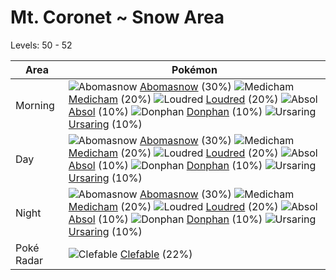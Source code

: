 # Mt. Coronet ~ Snow Area
Levels: 50 - 52

Area       | Pokémon
---        | ---
Morning    | ![][460]  [Abomasnow] (30%) ![][308]  [Medicham] (20%) ![][294]  [Loudred] (20%)  ![][359]  [Absol] (10%) ![][232]  [Donphan] (10%) ![][217]  [Ursaring] (10%)<br>
Day        | ![][460]  [Abomasnow] (30%) ![][308]  [Medicham] (20%) ![][294]  [Loudred] (20%)  ![][359]  [Absol] (10%) ![][232]  [Donphan] (10%) ![][217]  [Ursaring] (10%)<br>
Night      | ![][460]  [Abomasnow] (30%) ![][308]  [Medicham] (20%) ![][294]  [Loudred] (20%)  ![][359]  [Absol] (10%) ![][232]  [Donphan] (10%) ![][217]  [Ursaring] (10%)<br>
Poké Radar | ![][036]  [Clefable] (22%)


[036]: https://raw.githubusercontent.com/PokeAPI/sprites/master/sprites/pokemon/36.png "Clefable"
[217]: https://raw.githubusercontent.com/PokeAPI/sprites/master/sprites/pokemon/217.png "Ursaring"
[232]: https://raw.githubusercontent.com/PokeAPI/sprites/master/sprites/pokemon/232.png "Donphan"
[294]: https://raw.githubusercontent.com/PokeAPI/sprites/master/sprites/pokemon/294.png "Loudred"
[308]: https://raw.githubusercontent.com/PokeAPI/sprites/master/sprites/pokemon/308.png "Medicham"
[359]: https://raw.githubusercontent.com/PokeAPI/sprites/master/sprites/pokemon/359.png "Absol"
[460]: https://raw.githubusercontent.com/PokeAPI/sprites/master/sprites/pokemon/460.png "Abomasnow"
[Clefable]: pokemon_changes/036/
[Ursaring]: pokemon_changes/217/
[Donphan]: pokemon_changes/232/
[Loudred]: pokemon_changes/294/
[Medicham]: pokemon_changes/308/
[Absol]: pokemon_changes/359/
[Abomasnow]: pokemon_changes/460/
